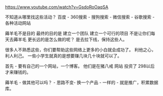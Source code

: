 
https://www.youtube.com/watch?v=GsdoRoOaqSA

不知道从哪里找这些活动？    百度 - 360搜索 - 搜狗搜索 - 微信搜索  - 谷歌搜索 - 各种活动网站 


薅羊毛不是目的 最终的目的是 建立一个团队 建立一个可行的项目   不是让你们每天去薅羊毛  更长远的是怎么做的呢？  是去拉下线，保持这些人。   

很多人不熟悉这些，你们要帮助这些网络上更多的小白就会成功了。       利他之心， 利人利己。  一些小学生就真的是想要赚几块几十块就可以了。 


首先 - 要有自己的一个网站，一个博客。  他们是在猪八戒 网站 投资了 298以后 才来赚钱的。 



薅羊毛 - 做其他可以吗？ - 思路不变- 换一个产品 - 一样的 - 就是推广，积累数据库。 



